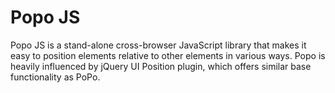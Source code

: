 Popo JS
=======

Popo JS is a stand-alone cross-browser JavaScript library that makes it easy to position elements relative to other elements in various ways. Popo is heavily influenced by jQuery UI Position plugin, which offers similar base functionality as PoPo.
